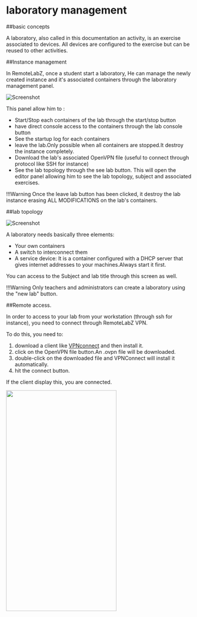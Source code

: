 # laboratory management

##basic concepts

A laboratory, also called in this documentation an activity, is an exercise associated to devices. All devices are configured to the exercise but can be reused to other activities.

##Instance management

In RemoteLabZ, once a student start a laboratory, He can manage the newly created instance and it's associated containers through the laboratory management panel.

![Screenshot](/images/Students/Students_Lab.png)

This panel allow him to :

 - Start/Stop each containers of the lab through the start/stop button
 - have direct console access to the containers through the lab console button
 - See the startup log for each containers
 - leave the lab.Only possible when all containers are stopped.It destroy the instance completely.
 - Download the lab's associated OpenVPN file (useful to connect through protocol like SSH for instance)
 - See the lab topology through the see lab button. This will open the editor panel allowing him to see the lab topology, subject and associated exercises.

!!!Warning
     Once the leave lab button has been clicked, it destroy the lab instance erasing ALL MODIFICATIONS on the lab's containers.



##lab topology

![Screenshot](/images/Students/labtopology.png)

A laboratory needs basically three elements:

 - Your own containers
 - A switch to interconnect them 
 - A service device: It is a container configured with a DHCP server that gives internet addresses to your machines.Always start it first.

You can access to the Subject and lab title through this screen as well.
 
!!!Warning
    Only teachers and administrators can create a laboratory using the "new lab" button.







##Remote access.

In order to  access to your lab from your workstation (through ssh for instance), you need to connect through RemoteLabZ VPN.

To do this, you need to:

1. download a client like <a href="https://openvpn.net/client/">VPNconnect</a> and then install it.
2. click on the OpenVPN file button.An .ovpn file will be downloaded.
3. double-click on the downloaded file and VPNConnect will install it automatically.
4. hit the connect button.

If the client display this, you are connected.

<img src="/images/Students/VPN_Connect.png" height=600px width=300px>




